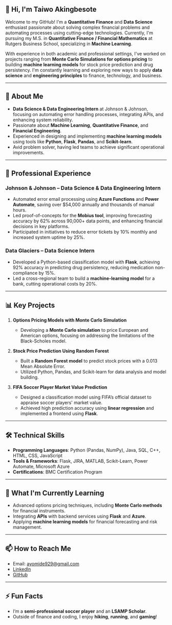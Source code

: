 ## 👋 Hi, I'm Taiwo Akingbesote

Welcome to my GitHub! I'm a **Quantitative Finance** and **Data Science** enthusiast passionate about solving complex financial problems and automating processes using cutting-edge technologies. Currently, I'm pursuing my M.S. in **Quantitative Finance / Financial Mathematics** at Rutgers Business School, specializing in **Machine Learning**.

With experience in both academic and professional settings, I've worked on projects ranging from **Monte Carlo Simulations for options pricing** to building **machine learning models** for stock price prediction and drug persistency. I'm constantly learning and exploring new ways to apply **data science** and **engineering principles** to finance, technology, and business.

---

## 🚀 About Me

- **Data Science & Data Engineering Intern** at Johnson & Johnson, focusing on automating error handling processes, integrating APIs, and enhancing system reliability.
- Passionate about **Machine Learning**, **Quantitative Finance**, and **Financial Engineering**.
- Experienced in designing and implementing **machine learning models** using tools like **Python**, **Flask**, **Pandas**, and **Scikit-learn**.
- Avid problem solver, having led teams to achieve significant operational improvements.

---

## 💼 Professional Experience

### Johnson & Johnson – Data Science & Data Engineering Intern
- Automated error email processing using **Azure Functions** and **Power Automate**, saving over $54,000 annually and thousands of manual hours.
- Led proof-of-concepts for the **Mobius tool**, improving forecasting accuracy by 62% across 90,000+ data points, and enhancing financial decisions in key platforms.
- Participated in initiatives to reduce error tickets by 10% monthly and increased system uptime by 25%.

### Data Glaciers – Data Science Intern
- Developed a Python-based classification model with **Flask**, achieving 92% accuracy in predicting drug persistency, reducing medication non-compliance by 15%.
- Led a cross-regional team to build a **machine-learning model** for a bank, cutting operational costs by 20%.

---

## 📊 Key Projects

1. **Options Pricing Models with Monte Carlo Simulation**
   - Developing a **Monte Carlo simulation** to price European and American options, focusing on addressing the limitations of the Black-Scholes model.

2. **Stock Price Prediction Using Random Forest**
   - Built a **Random Forest model** to predict stock prices with a 0.013 Mean Absolute Error.
   - Utilized Python, Pandas, and Scikit-learn for data analysis and model building.

3. **FIFA Soccer Player Market Value Prediction**
   - Designed a classification model using FIFA’s official dataset to appraise soccer players' market value.
   - Achieved high prediction accuracy using **linear regression** and implemented a frontend using **Flask**.

---

## 🛠️ Technical Skills

- **Programming Languages**: Python (Pandas, NumPy), Java, SQL, C++, HTML, CSS, JavaScript
- **Tools & Frameworks**: Flask, JIRA, MATLAB, Scikit-Learn, Power Automate, Microsoft Azure
- **Certifications**: BMC Certification Program

---

## 🌱 What I'm Currently Learning

- Advanced options pricing techniques, including **Monte Carlo methods** for financial instruments.
- Integrating **APIs** with backend services using **Flask** and **Azure**.
- Applying **machine learning models** for financial forecasting and risk management.

---

## 📫 How to Reach Me

- Email: ayomide929@gmail.com
- [LinkedIn](https://www.linkedin.com/in/your-profile)
- [GitHub](https://github.com/your-profile)

---

## ⚡ Fun Facts

- I’m a **semi-professional soccer player** and an **LSAMP Scholar**.
- Outside of finance and coding, I enjoy **hiking**, **running**, and **gaming**!

<!---
TyTai2000/TyTai2000 is a ✨ special ✨ repository because its `README.md` (this file) appears on your GitHub profile.
You can click the Preview link to take a look at your changes.
--->
